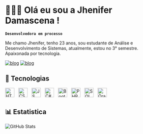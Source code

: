 # 👩🏻‍💻 Olá eu sou a Jhenifer Damascena ! 
**`Desenvolvedora em processo`** 

Me chamo Jhenifer, tenho 23 anos, sou estudante de Análise e Desenvolvimento de Sistemas, atualmente, estou no 3° semestre. Apaixonada por tecnologia.

[![blog](https://img.shields.io/badge/Microsoft_Outlook-0078D4?style=for-the-badge&logo=microsoft-outlook&logoColor=white
)](mailto:jhenifer_damascena@outlook.com)
[![blog](https://img.shields.io/badge/LinkedIn-0077B5?style=for-the-badge&logo=linkedin&logoColor=white
)](https://www.linkedin.com/in/jhenifer-damascena/)

## 🤖 Tecnologias 

  <img 
  align="left"
  alt="HTML"
  title="HTML"
  width="30px" 
  style="padding-right: 10px;" 
  src="https://cdn.jsdelivr.net/gh/devicons/devicon@latest/icons/html5/html5-original.svg" />

<img 
  align="left"
  alt="CSS"
  title="CSS"
  width="30px" 
  style="padding-right: 10px;" 
  src="https://cdn.jsdelivr.net/gh/devicons/devicon@latest/icons/css3/css3-original.svg" />
  
  <img 
  align="left"
  alt="JS"
  title="JS"
  width="30px" 
  style="padding-right: 10px;" 
  src="https://cdn.jsdelivr.net/gh/devicons/devicon@latest/icons/javascript/javascript-original.svg" />

  <img 
  align="left"
  alt="C#"
  title="C#"
  width="30px" 
  style="padding-right: 10px;" 
  src="https://cdn.jsdelivr.net/gh/devicons/devicon@latest/icons/csharp/csharp-original.svg" />

  <img 
  align="left"
  alt="Bootstrap"
  title="Bootstrap"
  width="30px" 
  style="padding-right: 10px;" 
  src="https://cdn.jsdelivr.net/gh/devicons/devicon@latest/icons/bootstrap/bootstrap-original.svg" />

  <img 
  align="left"
  alt="PHP"
  title="PHP"
  width="30px" 
  style="padding-right: 10px;" 
  src="https://cdn.jsdelivr.net/gh/devicons/devicon@latest/icons/php/php-original.svg" />

  <img 
  align="left"
  alt="SQL"
  title="SQL"
  width="30px" 
  style="padding-right: 10px;" 
  src="https://cdn.jsdelivr.net/gh/devicons/devicon@latest/icons/azuresqldatabase/azuresqldatabase-original.svg" />


<img 
  align="left"
  alt="Oracle"
  title="Oracle"
  width="30px" 
  style="padding-right: 10px;" 
  src="https://cdn.jsdelivr.net/gh/devicons/devicon@latest/icons/oracle/oracle-original.svg" />
  
  <br/>
  <br/>

## 📊 Estatistica
<p>
<img
  align="left"
  alt="GitHub Stats"
  heigth="200" 
  style="padding-right: 10px;" 
  src="https://github-readme-stats.vercel.app/api?username=JheniferDamascenaaa&show_icons=true&theme=dracula&include_all_comits=true&locale=pt-br"
/>
</p>

<br/>
<br/>
  
 

<!--
**JheniferDamascenaaa/JheniferDamascenaaa** is a ✨ _special_ ✨ repository because its `README.md` (this file) appears on your GitHub profile.

Here are some ideas to get you started:

- 🔭 I’m currently working on ...
- 🌱 I’m currently learning ...
- 👯 I’m looking to collaborate on ...
- 🤔 I’m looking for help with ...
- 💬 Ask me about ...
- 📫 How to reach me: ...
- 😄 Pronouns: ...
- ⚡ Fun fact: ...
-->
